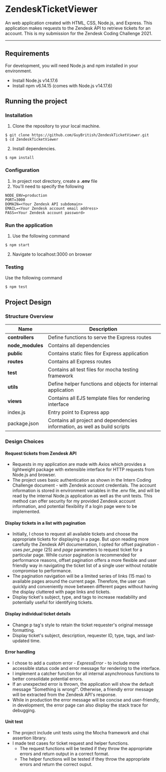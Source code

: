 # ZendeskTicketViewer 
An web application created with HTML, CSS, Node.js, and Express. This application makes requests to the Zendesk API to retrieve tickets for an account. This is my submission for the Zendesk Coding Challenge 2021.

---
## Requirements

For development, you will need Node.js and npm installed in your environment.

- Install Node.js v14.17.6
- Install npm v6.14.15 (comes with Node.js v14.17.6)

## Running the project

### Installation
1. Clone the repository to your local machine.
```
$ git clone https://github.com/GuyBritish/ZendeskTicketViewer.git
$ cd ZendeskTicketViewer
```
2. Install dependencies.
```
$ npm install
```
### Configuration
1. In project root directory, create a **.env** file
2. You'll need to specify the following
```
NODE_ENV=production
PORT=3000
DOMAIN=<Your Zendesk API subdomain>
EMAIL=<Your Zendesk account email address>
PASS=<Your Zendesk account password>
```
### Run the application
1. Use the following command
```
$ npm start
```
2. Navigate to localhost:3000 on browser
### Testing
Use the following command
```
$ npm test
```

## Project Design
### Structure Overview
| Name | Description |
|----------------|---------------------------|
|**controllers** | Define functions to serve the Express routes |  
|**node_modules**| Contains all dependencies |
|**public**      | Contains static files for Express application |
|**routes**      | Contains all Express routes |
|**test**        | Contains all test files for mocha testing framework |
|**utils**       | Define helper functions and objects for internal application |
|**views**       | Contains all EJS template files for rendering interface |
|index.js        | Entry point to Express app |
|package.json    | Contains all project and dependencies information, as well as build scripts |

### Design Choices
#### Request tickets from Zendesk API
- Requests in my application are made with Axios which provides a lightweight package with extensible interface for HTTP requests from Node.js and browser. 
- The project uses basic authentication as shown in the Intern Coding Challenge document - with Zendesk account credentials. The account information is stored in environment variables in the .env file, and will be read by the internal Node.js application as well as the unit tests. This method can offer security for my provided Zendesk account information, and potential flexibility if a login page were to be implemented.

#### Display tickets in a list with pagination
- Initially, I chose to request all available tickets and choose the appropriate tickets for displaying in a page. But upon reading more carefully the Zendesk API documentation, I opted for offset pagination - uses *per_page* (25) and *page* parameters to request ticket for a particular page. While cursor pagination is recommended for performance reasons, offset pagination offers a more flexible and user friendly way in navigating the ticket list of a single user without notable compromise to performance.
- The pagination navigation will be a limited series of links (15 max) to available pages around the current page. Therefore, the user can quickly and conveniently move between different pages without having the display cluttered with page links and tickets.
- Display ticket's subject, type, and tags to increase readability and potentially useful for identifying tickets.

#### Display individual ticket details
- Change p tag's style to retain the ticket requester's original message formatting.
- Display ticket's subject, description, requester ID, type, tags, and last-updated time.
  
#### Error handling
- I chose to add a custom error - *ExpressError* - to include more accessible status code and error message for rendering to the interface.
- I implement a catcher function for all internal asynchronous functions to better consolidate potential errors.
- If an unexpected error is thrown, the application will show the default message "Something is wrong!". Otherwise, a friendly error message will be extracted from the Zendesk API's response. 
- While in production the error message will be concise and user-friendly, in development, the error page can also display the stack trace for debugging.

#### Unit test
- The project include unit tests using the Mocha framework and chai assertion library.
- I made test cases for ticket request and helper functions. 
    - The request functions will be tested if they throw the appropriate errors and return output in a correct format.
    - The helper functions will be tested if they throw the appropriate errors and return the correct ouput.
